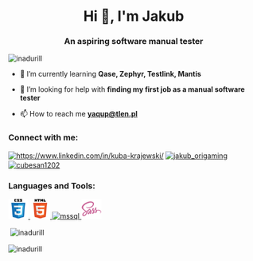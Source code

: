 <h1 align="center">Hi 👋, I'm Jakub</h1>
<h3 align="center">An aspiring software manual tester</h3>

<p align="left"> <img src="https://komarev.com/ghpvc/?username=inadurill&label=Profile%20views&color=0e75b6&style=flat" alt="inadurill" /> </p>

- 🌱 I’m currently learning **Qase, Zephyr, Testlink, Mantis**

- 🤝 I’m looking for help with **finding my first job as a manual software tester**

- 📫 How to reach me **yaqup@tlen.pl**

<h3 align="left">Connect with me:</h3>
<p align="left">
<a href="https://linkedin.com/in/kuba-krajewski/?locale=en_US" target="blank"><img align="center" src="https://raw.githubusercontent.com/rahuldkjain/github-profile-readme-generator/master/src/images/icons/Social/linked-in-alt.svg" alt="https://www.linkedin.com/in/kuba-krajewski/" height="30" width="40" /></a>
<a href="https://instagram.com/jakub_origaming" target="blank"><img align="center" src="https://raw.githubusercontent.com/rahuldkjain/github-profile-readme-generator/master/src/images/icons/Social/instagram.svg" alt="jakub_origaming" height="30" width="40" /></a>
<a href="https://www.youtube.com/cubesan1202" target="blank"><img align="center" src="https://raw.githubusercontent.com/rahuldkjain/github-profile-readme-generator/master/src/images/icons/Social/youtube.svg" alt="cubesan1202" height="30" width="40" /></a>
</p>

<h3 align="left">Languages and Tools:</h3>
<p align="left"> <a href="https://www.w3schools.com/css/" target="_blank" rel="noreferrer"> <img src="https://raw.githubusercontent.com/devicons/devicon/master/icons/css3/css3-original-wordmark.svg" alt="css3" width="40" height="40"/> </a> <a href="https://www.w3.org/html/" target="_blank" rel="noreferrer"> <img src="https://raw.githubusercontent.com/devicons/devicon/master/icons/html5/html5-original-wordmark.svg" alt="html5" width="40" height="40"/> </a> <a href="https://www.microsoft.com/en-us/sql-server" target="_blank" rel="noreferrer"> <img src="https://www.svgrepo.com/show/303229/microsoft-sql-server-logo.svg" alt="mssql" width="40" height="40"/> </a> <a href="https://sass-lang.com" target="_blank" rel="noreferrer"> <img src="https://raw.githubusercontent.com/devicons/devicon/master/icons/sass/sass-original.svg" alt="sass" width="40" height="40"/> </a> </p>

<p>&nbsp;<img align="center" src="https://github-readme-stats.vercel.app/api?username=inadurill&show_icons=true&locale=en" alt="inadurill" /></p>

<p><img align="center" src="https://github-readme-streak-stats.herokuapp.com/?user=inadurill&" alt="inadurill" /></p>

